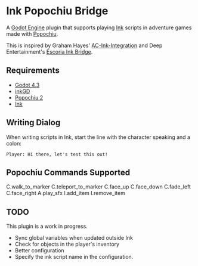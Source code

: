 # Ink Popochiu Bridge

A [Godot Engine](https://godotengine.org/) plugin that supports playing [Ink](https://www.inklestudios.com/ink/) scripts in adventure games made with [Popochiu](https://carenalga.itch.io/popochiu).

This is inspired by Graham Hayes' [AC-Ink-Integration](https://github.com/Graham-Hayes/AC-Ink-Integration) and Deep Entertainment's [Escoria Ink Bridge](https://github.com/deep-entertainment/escoria-ink-bridge).

## Requirements

+ [Godot 4.3](https://godotengine.org/)
+ [inkGD](https://github.com/ephread/inkgd)
+ [Popochiu 2](https://github.com/mapedorr/popochiu)
+ [Ink](https://github.com/inkle/ink)

## Writing Dialog

When writing scripts in Ink, start the line with the character speaking and a colon:

```
Player: Hi there, let's test this out!
```

## Popochiu Commands Supported

C.walk_to_marker
C.teleport_to_marker
C.face_up
C.face_down
C.fade_left
C.face_right
A.play_sfx
I.add_item
I.remove_item


## TODO

This plugin is a work in progress.

+ Sync global variables when updated outside Ink
+ Check for objects in the player's inventory
+ Better configuration
+ Specify the ink script name in the configuration.
